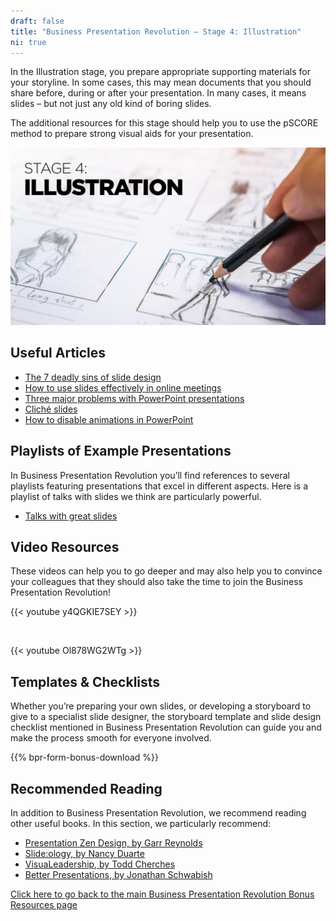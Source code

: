 ```yaml
---
draft: false
title: "Business Presentation Revolution – Stage 4: Illustration"
ni: true
---
```


In the Illustration stage, you prepare appropriate supporting materials for your storyline. In some cases, this may mean documents that you should share before, during or after your presentation. In many cases, it means slides – but not just any old kind of boring slides.

The additional resources for this stage should help you to use the pSCORE method to prepare strong visual aids for your presentation.


![Stage 4 Illustration](stage-4-illustration.jpg)

## Useful Articles

* [The 7 deadly sins of slide design](https://www.ideasonstage.com/news/2019/04/23/2019-04-23-the-7-deadly-sins-of-slide-design/)
* [How to use slides effectively in online meetings](https://www.ideasonstage.com/news/2020/04/10/2020-04-10-how_to_use_slides_effectively_in_online_meetings/)
* [Three major problems with PowerPoint presentations](https://www.ideasonstage.com/news/2019/12/10/2019-12-10-three-most-annoying-problems-presentations-powerpoint/)
* [Cliché slides](https://www.ideasonstage.com/news/2019/11/05/2019-11-05-cliche-slides/)
* [How to disable animations in PowerPoint](https://www.ideasonstage.com/news/2020/07/07/2020-07-07-how-to-skip-all-animations-in-a-presentation/)

## Playlists of Example Presentations

In Business Presentation Revolution you’ll find references to several playlists featuring presentations that excel in different aspects. Here is a playlist of talks with slides we think are particularly powerful.

* <a href="https://www.youtube.com/playlist?list=PLZzM50I6k_S6Gi1aY17fR9qC49K3sFEXr" target="_blank">Talks with great slides</a>

## Video Resources

These videos can help you to go deeper and may also help you to convince your colleagues that they should also take the time to join the Business Presentation Revolution!

{{< youtube y4QGKIE7SEY >}}

<br />

{{< youtube Ol878WG2WTg >}}

## Templates & Checklists

Whether you’re preparing your own slides, or developing a storyboard to give to a specialist slide designer, the storyboard template and slide design checklist mentioned in Business Presentation Revolution can guide you and make the process smooth for everyone involved.

{{% bpr-form-bonus-download %}}

## Recommended Reading

In addition to Business Presentation Revolution, we recommend reading other useful books. In this section, we particularly recommend:

* [Presentation Zen Design, by Garr Reynolds](https://www.amazon.com/Presentation-approach-presenting-Graphic-Communication/dp/0321934156/)
* [Slide:ology, by Nancy Duarte](https://www.amazon.com/slide-ology-Science-Creating-Presentations/dp/0596522347/)
* [VisuaLeadership, by Todd Cherches](https://www.amazon.com/VisuaLeadership-Leveraging-Visual-Thinking-Leadership/dp/1642933376/)
* [Better Presentations, by Jonathan Schwabish](https://www.amazon.com/Better-Presentations-Guide-Scholars-Researchers/dp/0231175213/)

[Click here to go back to the main Business Presentation Revolution Bonus Resources page](/business-presentation-revolution/book/bonus-content/)

